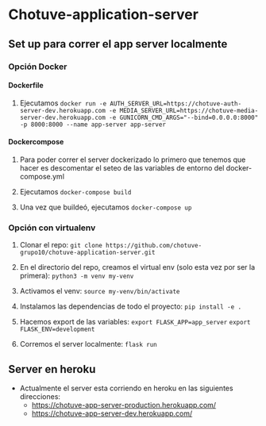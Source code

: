 # Chotuve-application-server

## Set up para correr el app server localmente

### Opción Docker

#### Dockerfile

1. Ejecutamos ```docker run -e AUTH_SERVER_URL=https://chotuve-auth-server-dev.herokuapp.com -e MEDIA_SERVER_URL=https://chotuve-media-server-dev.herokuapp.com -e GUNICORN_CMD_ARGS="--bind=0.0.0.0:8000" -p 8000:8000 --name app-server app-server```

#### Dockercompose

1. Para poder correr el server dockerizado lo primero que tenemos que hacer es descomentar el
seteo de las variables de entorno del docker-compose.yml

2. Ejecutamos ```docker-compose build```

3. Una vez que buildeó, ejecutamos ```docker-compose up```

### Opción con virtualenv

1. Clonar el repo:
```git clone https://github.com/chotuve-grupo10/chotuve-application-server.git```

2. En el directorio del repo, creamos el virtual env (solo esta vez por ser la primera):
```python3 -m venv my-venv```

3. Activamos el venv:
```source my-venv/bin/activate```

4. Instalamos las dependencias de todo el proyecto:
```pip install -e .```

5. Hacemos export de las variables:
```export FLASK_APP=app_server```
```export FLASK_ENV=development```

6. Corremos el server localmente:
```flask run```

## Server en heroku

- Actualmente el server esta corriendo en heroku en las siguientes direcciones:
    - https://chotuve-app-server-production.herokuapp.com/
    - https://chotuve-app-server-dev.herokuapp.com/




